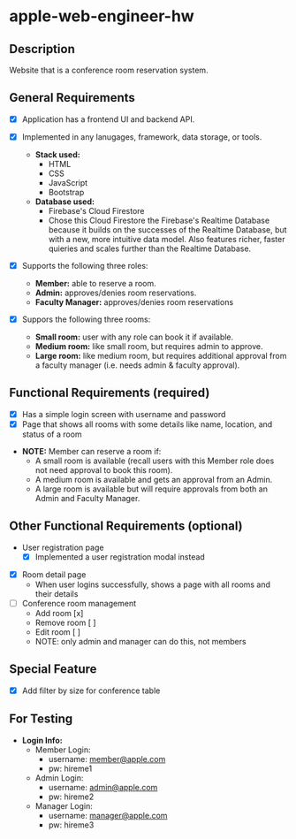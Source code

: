 # apple-web-engineer-hw

## Description
Website that is a conference room reservation system.

## General Requirements 
- [x] Application has a frontend UI and backend API.
- [x] Implemented in any lanugages, framework, data storage, or tools.
    - **Stack used:**
        - HTML
        - CSS
        - JavaScript
        - Bootstrap
    - **Database used:**
        - Firebase's Cloud Firestore 
        - Chose this Cloud Firestore  the Firebase's Realtime Database because it builds on the successes of the Realtime Database, but with a new, more intuitive data model. Also features richer, faster quieries and scales further than the Realtime Database. 
- [x] Supports the following three roles:
    - **Member:** able to reserve a room.
    - **Admin:** approves/denies room reservations.
    - **Faculty Manager:** approves/denies room reservations

- [x] Suppors the following three rooms:
    - **Small room:** user with any role can book it if available.
    - **Medium room:** like small room, but requires admin to approve.
    - **Large room:** like medium room, but requires additional approval from a faculty manager (i.e. needs admin & faculty approval).

## Functional Requirements (required)
- [x] Has a simple login screen with username and password
- [x] Page that shows all rooms with some details like name, location, and status of a room
- **NOTE:** Member can reserve a room if:
    - A small room is available (recall users with this Member role does not need approval to book this room).
    - A medium room is available and gets an approval from an Admin.
    - A large room is available but will require approvals from both an Admin and Faculty Manager.

## Other Functional Requirements (optional)
- User registration page
    - [x] Implemented a user registration modal instead
- [x] Room detail page
    - When user logins successfully, shows a page with all rooms and their details
- [ ] Conference room management
    - Add room [x]
    - Remove room [ ]
    - Edit room [ ]
    - NOTE: only admin and manager can do this, not members

## Special Feature
- [x] Add filter by size for conference table

## For Testing
- **Login Info:**
    - Member Login:
        - username: member@apple.com
        - pw: hireme1
    - Admin Login:
        - username: admin@apple.com
        - pw: hireme2
    - Manager Login:
        - username: manager@apple.com
        - pw: hireme3

